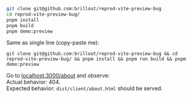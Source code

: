 ```bash
git clone git@github.com:brillout/reprod-vite-preview-bug
cd reprod-vite-preview-bug/
pnpm install
pnpm build
pnpm demo:preview
```

Same as single line (copy-paste me):

```shell
git clone git@github.com:brillout/reprod-vite-preview-bug && cd reprod-vite-preview-bug/ && pnpm install && pnpm run build && pnpm demo:preview
```

Go to [localhost:3000/about](http://localhost:3000/about) and observe:<br/>
Actual behavior: 404.<br/>
Expected behavior: `dist/client/about.html` should be served.
